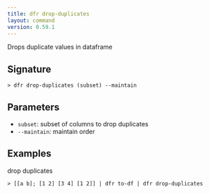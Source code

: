```yaml
---
title: dfr drop-duplicates
layout: command
version: 0.59.1
---
```


Drops duplicate values in dataframe

## Signature

```> dfr drop-duplicates (subset) --maintain```

## Parameters

 -  `subset`: subset of columns to drop duplicates
 -  `--maintain`: maintain order

## Examples

drop duplicates
```shell
> [[a b]; [1 2] [3 4] [1 2]] | dfr to-df | dfr drop-duplicates
```
